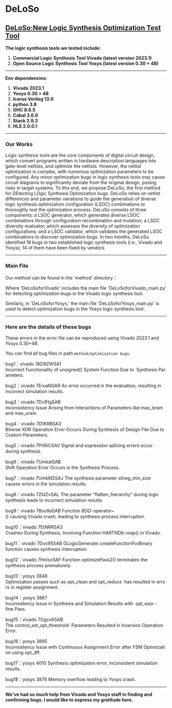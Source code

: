 # DeLoSo
## [DeLoSo:New Logic Synthesis Optimization Test Tool](https://github.com/DeLoSoCode/DeLoSo.git)
**The logic synthesis tools we tested include:**
1. **Commercial Logic Synthesis Tool Vivado (latest version 2023.1)**
2. **Open Source Logic Synthesis Tool Yosys (latest version 0.30 + 48)**
***

**Env dependencies:**
1. **Vivado 2023.1**
2. **Yosys 0.30 + 48**
3. **Icarus Verilog 13.0**
4. **python 3.8**
5. **GHC 8.6.5**
6. **Cabal 3.6.0**
7. **Stack 2.9.3**
8. **HLS 2.0.0.1**
***

### Our Works
Logic synthesis tools are the core components of digital circuit design, which  convert programs written in hardware description languages into gate-level netlists, and optimize the netlists. However, the netlist optimization is complex, with numerous optimization parameters to be configured. Any minor optimization bugs in logic synthesis tools may cause circuit diagrams to significantly deviate from the original design, posing risks in target systems. To this end, we propose DeLoSo, the first method for DEtecting LOgic Synthesis Optimization bugs. DeLoSo relies on netlist differences and parameter variations to guide the generation of diverse logic synthesis optimization configuration (LSOC) combinations to thoroughly test the optimization process. DeLoSo consists of three components: a LSOC generator, which generates diverse LSOC combinations through configuration recombination and mutation; a LSOC diversity evaluator, which assesses the diversity of optimization configurations; and a LSOC validator, which validates the generated LSOC combinations to discover optimization bugs. In two months, DeLoSo identified 18 bugs in two established logic synthesis tools (i.e., Vivado and Yosys); 14 of them have been fixed by vendors. 

***
### Main File
Our method can be found in the 'method' directory：

Where 'DeLoSoforVivado' includes the main file 'DeLoSoforVivado_main.py' for detecting optimization bugs in the Vivado logic synthesis tool. 

Similarly, in 'DeLoSoforYosys,' the main file 'DeLoSoforYosys_main.py' is used to detect optimization bugs in the Yosys logic synthesis tool.
***

### Here are the details of these bugs
These errors in the error file can be reproduced using Vivado 2023.1 and Yosys 0.30+48.

You can find all bug files in path `method/optimization bugs`.

bug1：vivado	7AD9ZWSA1	 Incorrect Functionality of unsigned() System Function Due to  Synthesis Parameters.

bug2：vivado	7EruaNSAR  An error occurred in the evaluation, resulting in incorrect simulation results.

bug3：vivado	7Dv91gSAB	 Inconsistency Issue Arising from Interactions of Parameters like max_bram and max_uram.

bug4：vivado	7D1KRBSA3	 Bitwise XOR Operation Error Occurs During Synthesis of Design File Due to Custom Parameters.

bug5：vivado	7PhRiCSAV	 Signal and expression splicing errors occur during synthesis.

bug6：vivado	7UmkalSAB	 Shift Operation Error Occurs in the Synthesis Process.

bug7：vivado	7UmkM2SAJ	 The synthesis parameter shreg_min_size causes errors in the simulation results.

bug8：vivado	7ZIdZvSAL	 The parameter "flatten_hierarchy" during logic synthesis leads to incorrect simulation results.

bug9：vivado	7Bso9aSAB	 Function BDD::operator~() causing Vivado crash, leading to synthesis process interruption.

bug10：vivado	7EtNRRSA3	 Crashes During Synthesis, Involving Function HARTNDb::map() in Vivado.

bug11：vivado	7Dvx95SAB	 GLogicGenerate::createFunctionForBinary function causes synthesis interruption.

bug12：vivado	7HnIsxSAF	 Function optimizePass2() terminates the synthesis process prematurely.

bug13：yosys	   3848	     Optimization passes such as opt_clean and opt_reduce  has resulted in errors in register assignment.

bug14：yosys	   3867	     Inconsistency Issue in Synthesis and Simulation Results with  opt_expr -fine Pass.

bug15：vivado	7Ogcx6SAB	 The control_set_opt_threshold  Parameters Resulted in Inversion Operation Error.

bug16：yosys	   3895	     Inconsistency Issue with Continuous Assignment Error after FSM Optimization using opt_dff.

bug17：yosys	   4010		   Synthesis optimization error, inconsistent simulation results.

bug18：yosys	   3876	     Memory overflow leading to Yosys crash.
***
**We've had so much help from Vivado and Yosys staff in finding and confirming bugs. I would like to express my gratitude here.**


